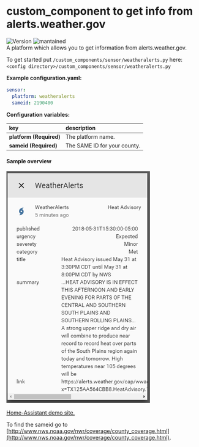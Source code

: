 # custom_component to get info from alerts.weather.gov
![Version](https://img.shields.io/badge/version-1.0.0-green.svg?style=for-the-badge) ![mantained](https://img.shields.io/maintenance/1.0.0/2018.svg?style=for-the-badge)   
A platform which allows you to get information from alerts.weather.gov. 
  
To get started put `/custom_components/sensor/weatheralerts.py` here:
`<config directory>/custom_components/sensor/weatheralerts.py`  
  
**Example configuration.yaml:**
```yaml
sensor:
  platform: weatheralerts
  sameid: 2190400
```
**Configuration variables:**  
  
key | description  
:--- | :---  
**platform (Required)** | The platform name.  
**sameid (Required)** | The SAME ID for your county.  
#### Sample overview
![Sample overview](overview.png)
  
[Home-Assistant demo site.](https://ha-test-weatheralerts.halfdecent.io)
  
To find the sameid go to [http://www.nws.noaa.gov/nwr/coverage/county_coverage.html](http://www.nws.noaa.gov/nwr/coverage/county_coverage.html).  
